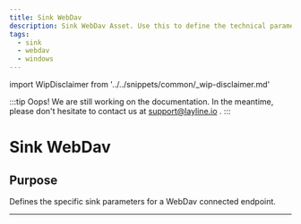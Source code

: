 ```yaml
---
title: Sink WebDav
description: Sink WebDav Asset. Use this to define the technical parameters for a WebDav sink connection.
tags:
  - sink
  - webdav
  - windows
---
```


import WipDisclaimer from '../../snippets/common/_wip-disclaimer.md'

:::tip Oops! We are still working on the documentation.
In the meantime, please don't hesitate to contact us at support@layline.io .
:::

# Sink WebDav

## Purpose

Defines the specific sink parameters for a WebDav connected endpoint. 

---

<WipDisclaimer></WipDisclaimer>
